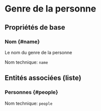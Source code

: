 # Genre de la personne
<!--- THIS FILE IS GENERATED PLEASE DO NOT EDIT IT DIRECTLY --->



## Propriétés de base

### Nom {#name}

Le nom du genre de la personne

Nom technique: ```name```




## Entités associées (liste)

### Personnes {#people}



Nom technique: ```people```




